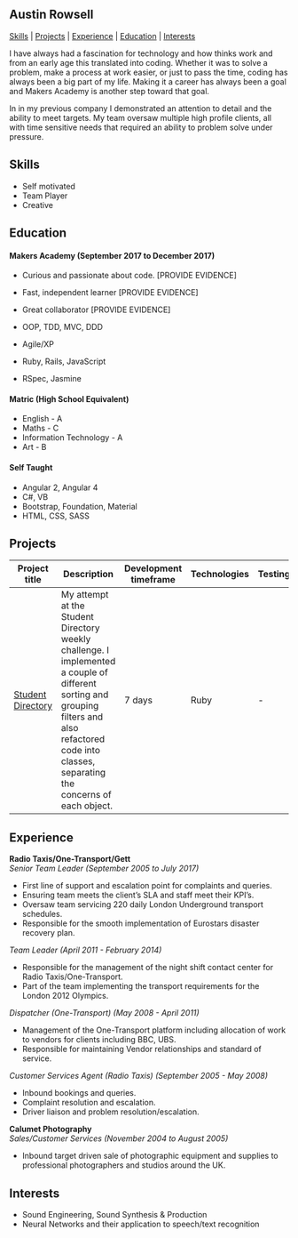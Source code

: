 ## Austin Rowsell

[Skills](#skills) | [Projects](#projects) | [Experience](#experience) | [Education](#education) | [Interests](#interests)

I have always had a fascination for technology and how thinks work and from an early age this translated into coding. 
Whether it was to solve a problem, make a process at work easier, or just to pass the time, coding has always been a big part of my life. 
Making it a career has always been a goal and Makers Academy is another step toward that goal. 

In in my previous company I demonstrated an attention to detail and the ability to meet targets. 
My team oversaw multiple high profile clients, all with time sensitive needs that required an ability to problem solve under pressure. 

## Skills
- Self motivated
- Team Player
- Creative


## Education

#### Makers Academy (September 2017 to December 2017)

- Curious and passionate about code. [PROVIDE EVIDENCE]
- Fast, independent learner [PROVIDE EVIDENCE]
- Great collaborator [PROVIDE EVIDENCE]

- OOP, TDD, MVC, DDD
- Agile/XP
- Ruby, Rails, JavaScript
- RSpec, Jasmine

#### Matric (High School Equivalent)

- English - A
- Maths - C
- Information Technology - A
- Art - B

#### Self Taught

- Angular 2, Angular 4
- C#, VB
- Bootstrap, Foundation, Material
- HTML, CSS, SASS


## Projects

Project title  | Description  									| Development timeframe | Technologies | Testing
------------- | ------------------------------	| ------------- |------------- |---------
[Student Directory](https://github.com/andyrow123/student-directory) | My attempt at the Student Directory weekly challenge. I implemented a couple of different sorting and grouping filters and also refactored code into classes, separating the concerns of each object. | 7 days | Ruby| -

## Experience

**Radio Taxis/One-Transport/Gett**     
*Senior Team Leader (September 2005 to July 2017)*

- First line of support and escalation point for complaints and queries.
- Ensuring team meets the client’s SLA and staff meet their KPI’s.
- Oversaw team servicing 220 daily London Underground transport schedules. 
- Responsible for the smooth implementation of Eurostars disaster recovery plan.

*Team Leader (April 2011 - February 2014)*

- Responsible for the management of the night shift contact center for Radio Taxis/One-Transport.
- Part of the team implementing the transport requirements for the London 2012 Olympics.

*Dispatcher (One-Transport) (May 2008 - April 2011)*

- Management of the One-Transport platform including allocation of work to vendors for clients including BBC, UBS.
- Responsible for maintaining Vendor relationships and standard of service.

*Customer Services Agent (Radio Taxis) (September 2005 - May 2008)*

- Inbound bookings and queries.
- Complaint resolution and escalation.
- Driver liaison and problem resolution/escalation.

**Calumet Photography**     
*Sales/Customer Services (November 2004 to August 2005)*

- Inbound target driven sale of photographic equipment and supplies to professional photographers and studios around the UK.

## Interests

- Sound Engineering, Sound Synthesis & Production
- Neural Networks and their application to speech/text recognition